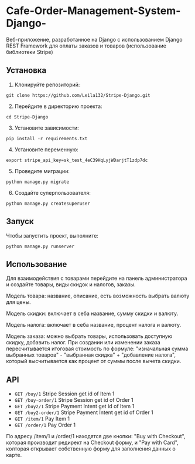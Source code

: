 # Cafe-Order-Management-System-Django-

Веб-приложение, разработанное на Django с использованием Django REST Framework для оплаты заказов и товаров (использование библиотеки Stripe)

## Установка

1. Клонируйте репозиторий:

`git clone https://github.com/Leila132/Stripe-Django.git`

2. Перейдите в директорию проекта:

`cd Stripe-Django`

3. Установите зависимости:

`pip install -r requirements.txt`

4. Установите переменную:

`export stripe_api_key=sk_test_4eC39HqLyjWDarjtT1zdp7dc`

5. Проведите миграции:

`python manage.py migrate`

6. Создайте суперпользователя:

`python manage.py createsuperuser`

## Запуск

Чтобы запустить проект, выполните:

`python manage.py runserver`

## Использование

Для взаимодействия с товарами перейдите на панель администратора и создайте товары, виды скидок и налогов, заказы.

Модель товара: название, описание, есть возможность выбрать валюту для цены.

Модель скидки: включает в себа название, сумму скидки и валюту.

Модель налога: включает в себа название, процент налога и валюту.

Модель заказа: можно выбрать товары, использовать доступную скидку, добавить налог. При создании или изменении заказа пересчитывается итоговая стоимость по формуле: "изначальная сумма выбранных товаров" - "выбранная скидка" + "добавление налога", который высчитывается как процент от суммы после вычета скидки.

## API

- `GET /buy/1` Stripe Session get id of Item 1
- `GET /buy-order/1` Stripe Session get id of Order 1
- `GET /buy2/1` Stripe Payment Intent get id of Item 1
- `GET /buy2-order/1` Stripe Payment Intent get id of Order 1
- `GET /item/1` Pay Item 1
- `GET /order/1` Pay Order 1

По адресу /item/1 и /order/1 находятся две кнопки: "Buy with Checkout", которая производит редирект на Checkout форму, и "Pay with Card", колторая открывает собственную форму для заполнения данных о карте.